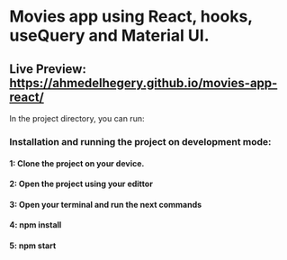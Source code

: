 # Movies app using React, hooks, useQuery and Material UI.

## Live Preview: https://ahmedelhegery.github.io/movies-app-react/

In the project directory, you can run:

### Installation and running the project on development mode:

#### 1: Clone the project on your device.

#### 2: Open the project using your edittor

#### 3: Open your terminal and run the next commands

#### 4: npm install

#### 5: npm start
